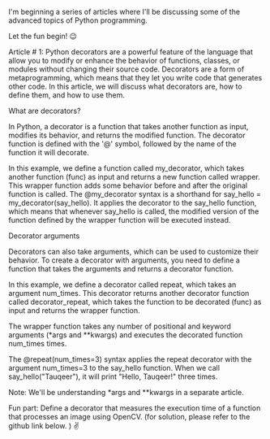 I'm beginning a series of articles where I'll be discussing some of the advanced topics of Python programming.

Let the fun begin! 😉

Article # 1:
Python decorators are a powerful feature of the language that allow you to modify or enhance the behavior of functions, classes, or modules without changing their source code. Decorators are a form of metaprogramming, which means that they let you write code that generates other code.
In this article, we will discuss what decorators are, how to define them, and how to use them.

What are decorators?

In Python, a decorator is a function that takes another function as input, modifies its behavior, and returns the modified function. The decorator function is defined with the '@' symbol, followed by the name of the function it will decorate.

In this example, we define a function called my_decorator, which takes another function (func) as input and returns a new function called wrapper. This wrapper function adds some behavior before and after the original function is called.
The @my_decorator syntax is a shorthand for say_hello = my_decorator(say_hello). It applies the decorator to the say_hello function, which means that whenever say_hello is called, the modified version of the function defined by the wrapper function will be executed instead.

Decorator arguments

Decorators can also take arguments, which can be used to customize their behavior. To create a decorator with arguments, you need to define a function that takes the arguments and returns a decorator function.

In this example, we define a decorator called repeat, which takes an argument num_times. This decorator returns another decorator function called decorator_repeat, which takes the function to be decorated (func) as input and returns the wrapper function.

The wrapper function takes any number of positional and keyword arguments (*args and **kwargs) and executes the decorated function num_times times.

The @repeat(num_times=3) syntax applies the repeat decorator with the argument num_times=3 to the say_hello function. When we call say_hello("Tauqeer"), it will print "Hello, Tauqeer!" three times.

Note: We'll be understanding *args and **kwargs in a separate article.

Fun part: Define a decorator that measures the execution time of a function that processes an image using OpenCV.
(for solution, please refer to the github link below. ) ✌
